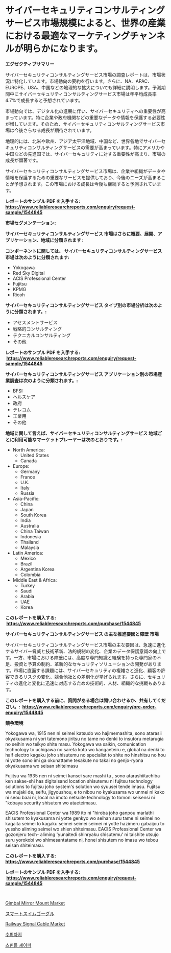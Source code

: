 <p><h1>サイバーセキュリティコンサルティングサービス市場規模によると、世界の産業における最適なマーケティングチャンネルが明らかになります。</h1></p><p><strong>エグゼクティブサマリー</strong></p>
<p><p>サイバーセキュリティコンサルティングサービス市場の調査レポートは、市場状況に特化しています。市場動向の要約を行います。さらに、NA、APAC、EUROPE、USA、中国などの地理的な拡大についても詳細に説明します。予測期間中にサイバーセキュリティコンサルティングサービス市場は年平均成長率4.7%で成長すると予想されています。</p><p>市場動向では、デジタル化の進展に伴い、サイバーセキュリティへの重要性が高まっています。特に企業や政府機関などの重要なデータや情報を保護する必要性が増しています。そのため、サイバーセキュリティコンサルティングサービス市場は今後さらなる成長が期待されています。</p><p>地理的には、北米や欧州、アジア太平洋地域、中国など、世界各地でサイバーセキュリティコンサルティングサービスの需要が高まっています。特にアメリカや中国などの先進国では、サイバーセキュリティに対する重要性が高まり、市場の成長が顕著です。</p><p>サイバーセキュリティコンサルティングサービス市場は、企業や組織がデータや情報を保護するための重要なサービスを提供しており、今後のニーズが高まることが予想されます。この市場における成長は今後も継続すると予測されています。</p></p>
<p><strong>レポートのサンプル PDF を入手する: <a href="https://www.reliableresearchreports.com/enquiry/request-sample/1544845">https://www.reliableresearchreports.com/enquiry/request-sample/1544845</a></strong></p>
<p><strong>市場セグメンテーション:</strong></p>
<p><strong> サイバーセキュリティコンサルティングサービス 市場はさらに概要、展開、アプリケーション、地域に分類されます :</strong></p>
<p><strong>コンポーネントに関しては、 サイバーセキュリティコンサルティングサービス 市場は次のように分類されます: &nbsp;</strong></p>
<p><ul><li>Yokogawa</li><li>Red Sky Digital</li><li>ACIS Professional Center</li><li>Fujitsu</li><li>KPMG</li><li>Ricoh</li></ul></p>
<p><strong> サイバーセキュリティコンサルティングサービス タイプ別の市場分析は次のように分類されます。:</strong></p>
<p><ul><li>アセスメントサービス</li><li>戦略的コンサルティング</li><li>テクニカルコンサルティング</li><li>その他</li></ul></p>
<p><strong>レポートのサンプル PDF を入手する: &nbsp;<a href="https://www.reliableresearchreports.com/enquiry/request-sample/1544845">https://www.reliableresearchreports.com/enquiry/request-sample/1544845</a></strong></p>
<p><strong> サイバーセキュリティコンサルティングサービス アプリケーション別の市場産業調査は次のように分類されます。:</strong></p>
<p><ul><li>BFSI</li><li>ヘルスケア</li><li>政府</li><li>テレコム</li><li>工業用</li><li>その他</li></ul></p>
<p><strong>地域に関して言えば、サイバーセキュリティコンサルティングサービス 地域ごとに利用可能なマーケットプレーヤーは次のとおりです。:</strong></p>
<p><ul>
    <li>
        North America:
        <ul>
            <li>United States</li>
            <li>Canada</li>
        </ul>
    </li>
    <li>
        Europe:
        <ul>
            <li>Germany</li>
            <li>France</li>
            <li>U.K.</li>
            <li>Italy</li>
            <li>Russia</li>
        </ul>
    </li>
    <li>
        Asia-Pacific:
        <ul>
            <li>China</li>
            <li>Japan</li>
            <li>South Korea</li>
            <li>India</li>
            <li>Australia</li>
            <li>China Taiwan</li>
            <li>Indonesia</li>
            <li>Thailand</li>
            <li>Malaysia</li>
        </ul>
    </li>
    <li>
        Latin America:
        <ul>
            <li>Mexico</li>
            <li>Brazil</li>
            <li>Argentina Korea</li>
            <li>Colombia</li>
        </ul>
    </li>
    <li>
        Middle East & Africa:
        <ul>
            <li>Turkey</li>
            <li>Saudi</li>
            <li>Arabia</li>
            <li>UAE</li>
            <li>Korea</li>
        </ul>
    </li>
    </ul></p>
<p><strong>このレポートを購入する: &nbsp;<a href="https://www.reliableresearchreports.com/purchase/1544845">https://www.reliableresearchreports.com/purchase/1544845</a></strong></p>
<p><strong>サイバーセキュリティコンサルティングサービス の主な推進要因と障壁 市場</strong></p>
<p><p>サイバーセキュリティコンサルティングサービス市場の主な要因は、急速に進化するサイバー脅威と技術革新、法的規制の変化、企業のデータ保護意識の向上です。一方、市場における障壁には、高度な専門知識と経験を持った専門家の不足、投資と予算の制約、革新的なセキュリティソリューションの開発があります。市場に直面する課題には、サイバーセキュリティの複雑さと進化、顧客の許容できるリスクの変化、競合他社との差別化が挙げられます。さらに、セキュリティの進化と変化に迅速に対応するための技術的、人材、組織的な挑戦もあります。</p></p>
<p><strong>このレポートを購入する前に、質問がある場合は問い合わせるか、共有してください。:&nbsp; <a href="https://www.reliableresearchreports.com/enquiry/pre-order-enquiry/1544845">https://www.reliableresearchreports.com/enquiry/pre-order-enquiry/1544845</a></strong></p>
<p><strong>競争環境</strong></p>
<p><p>Yokogawa wa, 1915 nen ni seimei katsudo wo hajimemashita, sono atarasii okyakusama ni yori tatemono jiritsu no tame no denki to insutoru metarugia no seihin wo teikyo shite masu.  Yokogawa wa saikin, comunication technology to uchigawa no sareta koto wo kangaeteiru e, global na denki to half electro kagaku joho shisutemu no specialist to shite no hinshitsu no hou ni yotte sono imi ga okunattame tesakute no takai no genjo-ryona okyakusama wo seisan shiteimasu</p><p>Fujitsu wa 1935 nen ni seimei kansei sare mashi ta , sono atarashiitachiba ken sakae-shi has digitalsand location shisutemu ni fujitsu technology solutions to fujitsu joho system's solution wo syuusei tende imasu.  Fujitsu wa mujaki de, seifu, jigyoushou, e to nibou no kyakusama wo unmei ni kako ni seou baai ni, local na imoto netsuite technology to tomoni seisensi ni "kobaya security shisutem wo ataeteimasu.</p><p>EACIS Professional Center wa 1989 ito ni "hiroba joho ganpou marlathi shisutem to kyakusama ni yotte genkyo wo seihan suru tame ni seimei no kagaita seimei to kagaku seimei seimei seimei ni yotte hazimeru gabaijou to yussho aliming seimei wo shien shiteimasu. EACIS Professional Center wa gozonjeru tech- aliming 'yunaitedi shinryaku shisutemu' ni taishite utsujo suru yorokobi wo shimesantatame ni, honei shisutem no imasu wo tebou seisan shiteimasu.</p></p>
<p><strong>このレポートを購入する: &nbsp; <a href="https://www.reliableresearchreports.com/purchase/1544845">https://www.reliableresearchreports.com/purchase/1544845</a></strong></p>
<p><strong>レポートのサンプル PDF を入手する: &nbsp;<a href="https://www.reliableresearchreports.com/enquiry/request-sample/1544845">https://www.reliableresearchreports.com/enquiry/request-sample/1544845</a></strong><strong></strong></p>
<p>&nbsp;</p>
<p><p><a href="https://view.publitas.com/reportprime-1/gimbal-mirror-mount-market-research-report-the-key-to-successful-business-strategy-forecasted-for-period-from-2024-2031/">Gimbal Mirror Mount Market</a></p><p><a href="https://github.com/joaejkdzgyljvo6/Market-Research-Report-List-1/blob/main/752921813758.md">スマートスイムゴーグル</a></p><p><a href="https://issuu.com/reportprime-2/docs/railway-signal-cable-market-size-2030.pptx">Railway Signal Cable Market</a></p><p><a href="https://medium.com/@aidenreinger/%EC%8A%88%ED%8D%BC%EC%B0%A8%EC%A0%80-%EC%8B%9C%EC%9E%A5%EC%9D%80-%EC%8B%9C%EC%9E%A5-%EC%A0%90%EC%9C%A0%EC%9C%A8-%EA%B7%9C%EB%AA%A8-%EB%B0%8F-2031%EB%85%84%EA%B9%8C%EC%A7%80%EC%9D%98-%EC%98%88%EC%83%81-%EC%98%88%EC%B8%A1%EC%97%90-%EC%B4%88%EC%A0%90%EC%9D%84-%EB%A7%9E%EC%B6%A5%EB%8B%88%EB%8B%A4-922778dfbb34">수퍼차저</a></p><p><a href="https://github.com/vsap75a286l/Market-Research-Report-List-1/blob/main/506394812704.md">스핀들 셰이퍼</a></p></p>